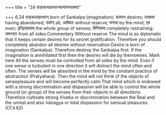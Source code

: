 +++
title = "24 सङ्कल्पप्रभवान्कामांस्त्यक्त्वा"

+++
6.24 सङ्कल्पप्रभवान् born of Sankalpa (imagination); कामान् desires;
त्यक्त्वा having abandoned; सर्वान् all; अशेषतः without reserve; मनसा by
the mind; एव even; इन्द्रियग्रामम् the whole group of senses; विनियम्य
completely restraining; समन्ततः from all sides.Commentary Without
reserve The mind is so diplomatic that it keeps certain desires for its
secret gratification. Therefore you should completely abandon all
desires without reservation.Desire is born of imagination (Sankalpa).
Therefore destroy the Sankalpa first. If the imagination is annihilated
first then the desires will die by themselves. Mark here All the senses
must be controlled from all sides by the mind. Even if one sense is
turbulent in one direction it will distract the mind often and often.
The senses will be absorbed in the mind by the constant practice of
abstraction (Pratyahara). Then the mind will not think of the objects of
sensepleasure and will become perfectly calm.That mind which is endowed
with a strong discrimination and dispassion will be able to control the
whole ground (or group) of the senses from their objects in all
directions. Therefore cultivate strong Viveka or discrimination between
the Real and the unreal and also Vairagya or total dispassion for
sensual pleasures. (Cf.II.62)
